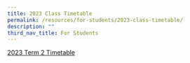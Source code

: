 ```yaml
---
title: 2023 Class Timetable
permalink: /resources/for-students/2023-class-timetable/
description: ""
third_nav_title: For Students
---
```

[2023 Term 2 Timetable](/files/T2A%20Timetable.pdf)